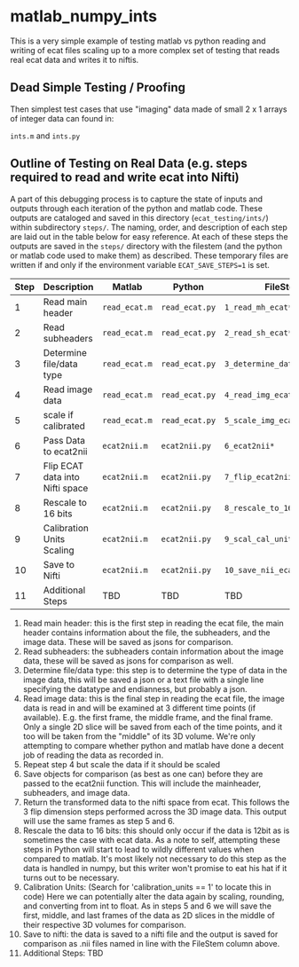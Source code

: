 # matlab_numpy_ints

This is a very simple example of testing matlab vs python reading and writing of ecat files scaling up to a more
complex set of testing that reads real ecat data and writes it to niftis.

## Dead Simple Testing / Proofing 

Then simplest test cases that use "imaging" data made of small 2 x 1 arrays of integer data can found in:

`ints.m` and `ints.py`

## Outline of Testing on Real Data (e.g. steps required to read and write ecat into Nifti)

A part of this debugging process is to capture the state of inputs and outputs through each iteration of the python
and matlab code. These outputs are cataloged and saved in this directory (`ecat_testing/ints/`) within subdirectory 
`steps/`. The naming, order, and description of each step are laid out in the table below for easy reference. At each
of these steps the outputs are saved in the `steps/` directory with the filestem (and the python or matlab code used to 
make them) as described. These temporary files are written if and only if the environment variable `ECAT_SAVE_STEPS=1` 
is set.

| Step | Description                     | Matlab        | Python         | FileStem                     |
|------|---------------------------------|---------------|----------------|------------------------------|
| 1    | Read main header                | `read_ecat.m` | `read_ecat.py` | `1_read_mh_ecat*`            |
| 2    | Read subheaders                 | `read_ecat.m` | `read_ecat.py` | `2_read_sh_ecat*`            |
| 3    | Determine file/data type        | `read_ecat.m` | `read_ecat.py` | `3_determine_data_type*`     |
| 4    | Read image data                 | `read_ecat.m` | `read_ecat.py` | `4_read_img_ecat*`           |
| 5    | scale if calibrated             | `read_ecat.m` | `read_ecat.py` | `5_scale_img_ecat*`          |
| 6    | Pass Data to ecat2nii           | `ecat2nii.m`  | `ecat2nii.py`  | `6_ecat2nii*`                |
| 7    | Flip ECAT data into Nifti space | `ecat2nii.m`  | `ecat2nii.py`  | `7_flip_ecat2nii*`           |
| 8    | Rescale to 16 bits              | `ecat2nii.m`  | `ecat2nii.py`  | `8_rescale_to_16_ecat2nii*`  |
| 9    | Calibration Units Scaling       | `ecat2nii.m`  | `ecat2nii.py`  | `9_scal_cal_units_ecat2nii*` |
| 10   | Save to Nifti                   | `ecat2nii.m`  | `ecat2nii.py`  | `10_save_nii_ecat2nii*`      |
| 11   | Additional Steps                | TBD           | TBD            | TBD                          |


1. Read main header: this is the first step in reading the ecat file, the main header contains information about the
   file, the subheaders, and the image data. These will be saved as jsons for comparison.
2. Read subheaders: the subheaders contain information about the image data, these will be saved as jsons for comparison
   as well.
3. Determine file/data type: this step is to determine the type of data in the image data, this will be saved a json or 
   a text file with a single line specifying the datatype and endianness, but probably a json.
4. Read image data: this is the final step in reading the ecat file, the image data is read in and will be examined at 
   3 different time points (if available). E.g. the first frame, the middle frame, and the final frame. Only a single 2D
   slice will be saved from each of the time points, and it too will be taken from the "middle" of its 3D volume. We're
   only attempting to compare whether python and matlab have done a decent job of reading the data as recorded in.
5. Repeat step 4 but scale the data if it should be scaled
6. Save objects for comparison (as best as one can) before they are passed to the ecat2nii function. This will include
   the mainheader, subheaders, and image data.
7. Return the transformed data to the nifti space from ecat. This follows the 3 flip dimension steps performed across 
   the 3D image data. This output will use the same frames as step 5 and 6.
8. Rescale the data to 16 bits: this should only occur if the data is 12bit as is sometimes the case with ecat data. As 
   a note to self, attempting these steps in Python will start to lead to wildly different values when compared to 
   matlab. It's most likely not necessary to do this step as the data is handled in numpy, but this writer won't promise
   to eat his hat if it turns out to be necessary.
9. Calibration Units: (Search for 'calibration_units == 1' to locate this in code) Here we can potentially alter the 
   data again by scaling, rounding, and converting from int to float. As in steps 5 and 6 we will save the first, 
   middle, and last frames of the data as 2D slices in the middle of their respective 3D volumes for comparison.
10. Save to nifti: the data is saved to a nifti file and the output is saved for comparison as .nii files named in line
   with the FileStem column above.
11. Additional Steps: TBD
